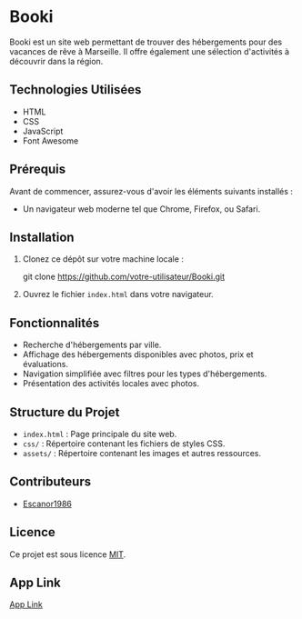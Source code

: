 # Booki

Booki est un site web permettant de trouver des hébergements pour des vacances de rêve à Marseille. Il offre également une sélection d'activités à découvrir dans la région.

## Technologies Utilisées

- HTML
- CSS
- JavaScript
- Font Awesome

## Prérequis

Avant de commencer, assurez-vous d'avoir les éléments suivants installés :

- Un navigateur web moderne tel que Chrome, Firefox, ou Safari.

## Installation

1. Clonez ce dépôt sur votre machine locale :


   git clone https://github.com/votre-utilisateur/Booki.git


2. Ouvrez le fichier `index.html` dans votre navigateur.

## Fonctionnalités

- Recherche d'hébergements par ville.
- Affichage des hébergements disponibles avec photos, prix et évaluations.
- Navigation simplifiée avec filtres pour les types d'hébergements.
- Présentation des activités locales avec photos.

## Structure du Projet

- `index.html` : Page principale du site web.
- `css/` : Répertoire contenant les fichiers de styles CSS.
- `assets/` : Répertoire contenant les images et autres ressources.

## Contributeurs

- [Escanor1986](https://github.com/Escanor1986/P2_Booki)

## Licence

Ce projet est sous licence [MIT](LICENSE).

## App Link

[App Link](https://escanor1986.github.io/P2_Booki/)

